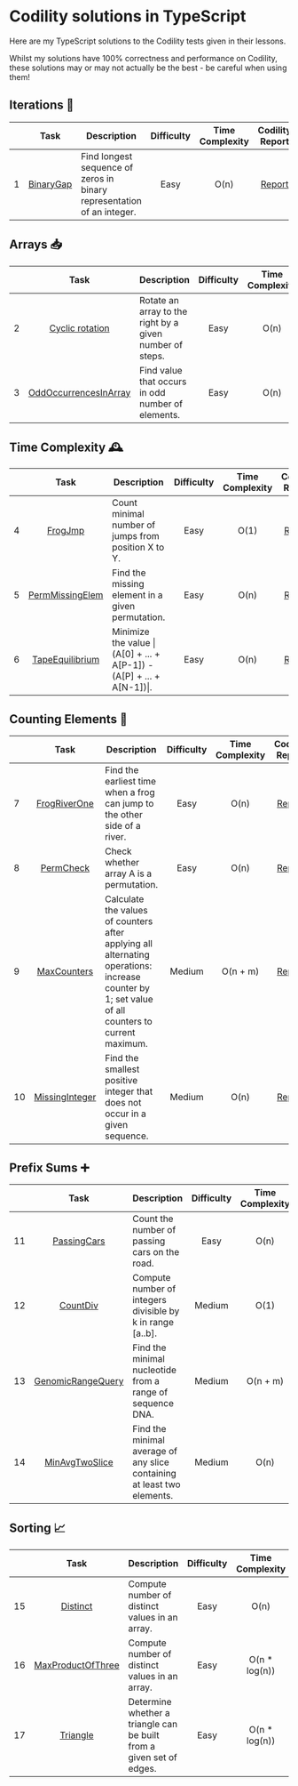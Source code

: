 # Codility solutions in TypeScript
Here are my TypeScript solutions to the Codility tests given in their lessons.

Whilst my solutions have 100% correctness and performance on Codility, these solutions may or may not actually be the best - be careful when using them!


## Iterations 🔁
|   | Task  | Description | Difficulty | Time Complexity | Codility Report |
| -- | :-------------: | ------------- | :-------------: | :-------------: | :-------------: |
| 1 | [BinaryGap](01-binaryGap.ts)  | Find longest sequence of zeros in binary representation of an integer.  |  Easy  |  O(n)  |  [Report](https://app.codility.com/demo/results/trainingSP2RQK-RK3/)  |

## Arrays 📥
|   | Task  | Description | Difficulty | Time Complexity | Codility Report |
| -- | :-------------: | ------------- | :-------------: | :-------------: | :-------------: |
| 2 | [Cyclic rotation](02-cyclicRotation.ts)  | Rotate an array to the right by a given number of steps.  |  Easy  |  O(n)  |  [Report](https://app.codility.com/demo/results/training5ZDK49-YEW/) |
| 3 | [OddOccurrencesInArray](03-oddOccurrencesInArray.ts)  | Find value that occurs in odd number of elements.  |  Easy  |  O(n)  |  [Report](https://app.codility.com/demo/results/trainingXABVZ4-573/)  |

## Time Complexity 🕰️
|   | Task  | Description | Difficulty | Time Complexity | Codility Report |
| -- | :-------------: | ------------- | :-------------: | :-------------: | :-------------: |
| 4 | [FrogJmp](04-frogJmp.ts)  | Count minimal number of jumps from position X to Y.  |  Easy  |  O(1)  |  [Report](https://app.codility.com/demo/results/trainingS6S8TW-T3G/) |
| 5 | [PermMissingElem](05-permMissingElem.ts)  | Find the missing element in a given permutation.  |  Easy  |  O(n)  |  [Report](https://app.codility.com/demo/results/trainingD3F4K2-2JW/) |
| 6 | [TapeEquilibrium](06-tapeEquilibrium.ts)  | Minimize the value \|(A[0] + ... + A[P-1]) - (A[P] + ... + A[N-1])\|.  |  Easy  |  O(n)  |  [Report](https://app.codility.com/demo/results/trainingPWGX2T-AC8/) |

## Counting Elements 🔢
|   | Task  | Description | Difficulty | Time Complexity | Codility Report |
| -- | :-------------: | ------------- | :-------------: | :-------------: | :-------------: |
| 7 | [FrogRiverOne](07-frogRiverOne.ts)  | Find the earliest time when a frog can jump to the other side of a river.  |  Easy  |  O(n)  |  [Report](https://app.codility.com/demo/results/trainingNZEPKU-V7Z/) |
| 8 | [PermCheck](08-permCheck.ts)  | Check whether array A is a permutation.  |  Easy  |  O(n)  |  [Report](https://app.codility.com/demo/results/trainingJXF7T8-H3J/) |
| 9 | [MaxCounters](09-maxCounters.ts)  | Calculate the values of counters after applying all alternating operations: increase counter by 1; set value of all counters to current maximum.  |  Medium  |  O(n + m)  |  [Report](https://app.codility.com/demo/results/trainingXJBVAD-MPP/) |
| 10 | [MissingInteger](10-missingInteger.ts)  | Find the smallest positive integer that does not occur in a given sequence.  |  Medium  |  O(n)  |  [Report](https://app.codility.com/demo/results/training24USKA-X23/) |

## Prefix Sums ➕
|   | Task  | Description | Difficulty | Time Complexity | Codility Report |
| -- | :-------------: | ------------- | :-------------: | :-------------: | :-------------: |
| 11 | [PassingCars](11-passingCars.ts)  | Count the number of passing cars on the road.  |  Easy  |  O(n)  |  [Report](https://app.codility.com/demo/results/trainingGS37S5-GEZ/) |
| 12 | [CountDiv](12-countDiv.ts)  | Compute number of integers divisible by k in range [a..b].  |  Medium  |  O(1)  |  [Report](https://app.codility.com/demo/results/trainingXWUUFR-9NN/) |
| 13 | [GenomicRangeQuery](13-genomicRangeQuery.ts)  | Find the minimal nucleotide from a range of sequence DNA.  |  Medium  |  O(n + m)  |  [Report](https://app.codility.com/demo/results/trainingXEU9UX-EDA/) |
| 14 | [MinAvgTwoSlice](14-minAvgTwoSlice.ts)  | Find the minimal average of any slice containing at least two elements.  |  Medium  |  O(n)  |  [Report](https://app.codility.com/demo/results/trainingE7X25U-Z7S/) |

## Sorting 📈
|   | Task  | Description | Difficulty | Time Complexity | Codility Report |
| -- | :-------------: | ------------- | :-------------: | :-------------: | :-------------: |
| 15 | [Distinct](15-distinct.ts)  | Compute number of distinct values in an array.  |  Easy  |  O(n)  |  [Report](https://app.codility.com/demo/results/trainingRDJN4T-FE3/) |
| 16 | [MaxProductOfThree](16-maxProductOfThree.ts)  | Compute number of distinct values in an array.  |  Easy  |  O(n * log(n))  |  [Report](https://app.codility.com/demo/results/training24GCPC-HA9/) |
| 17 | [Triangle](17-triangle.ts)  | Determine whether a triangle can be built from a given set of edges.  |  Easy  |  O(n * log(n))  |  [Report](https://app.codility.com/demo/results/trainingD9KJ46-7AD/) |
